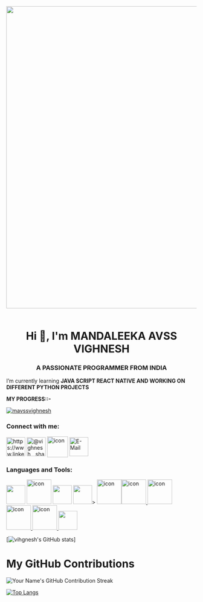 <img src="https://user-images.githubusercontent.com/74038190/225813708-98b745f2-7d22-48cf-9150-083f1b00d6c9.gif" width="800">
<br><br>



<h1 align="center">Hi 👋, I'm MANDALEEKA AVSS VIGHNESH</h1>
<h3 align="center">A PASSIONATE PROGRAMMER FROM INDIA</h3>

 I’m currently learning **JAVA SCRIPT REACT NATIVE AND WORKING ON DIFFERENT PYTHON PROJECTS**
<BR>



 **MY PROGRESS::-**

 <p align="left"> <a href="https://github.com/ryo-ma/github-profile-trophy"><img src="https://github-profile-trophy.vercel.app/?username=mavssvighnesh" alt="mavssvighnesh" /></a> </p>

 
<h3 align="left">Connect with me:</h3>
<p align="left">
<a href="https://www.linkedin.com/in/mandaleeka-avss-vighnesh-7ba848230/"target="blank"><img align="center" src="https://user-images.githubusercontent.com/74038190/235294012-0a55e343-37ad-4b0f-924f-c8431d9d2483.gif" alt="https://www.linkedin.com/in/mandaleeka-avss-vighnesh-7ba848230/" height="50" width="50" /></a>
<a href="https://instagram.com/vighnesh__sharma?igshid=NzZlODBkYWE4Ng==" target="blank"><img align="center" src="https://user-images.githubusercontent.com/74038190/235294013-a33e5c43-a01c-43f6-b44d-a406d8b4ab75.gif" alt="@vighnesh__sharma" height="50" width="50" /></a>
<a href="https://www.github.com/mavssvighnesh"><img align ="center" src="https://techstack-generator.vercel.app/github-icon.svg" alt="icon" width="55" height="55" /></a>
<a href="mailto:vighneshmandaleeka@gmail.com"><img align="center" src="https://user-images.githubusercontent.com/74038190/216122065-2f028bae-25d6-4a3c-bc9f-175394ed5011.png" alt="E-Mail" width="50" /></a>
</p>


</p>
<h3 align="left">Languages and Tools:</h3>
<p align="left"> 

  <img  src="https://github.com/Anmol-Baranwal/Cool-GIFs-For-GitHub/assets/74038190/e0d299f2-767c-4c21-bd49-90f2a19f1a78" width="50">
  <img src="https://techstack-generator.vercel.app/cpp-icon.svg" alt="icon" width="65" height="65" /> <img src="https://github.com/Anmol-Baranwal/Cool-GIFs-For-GitHub/assets/74038190/29fd6286-4e7b-4d6c-818f-c4765d5e39a9" width="50">
<img src="https://github.com/Anmol-Baranwal/Cool-GIFs-For-GitHub/assets/74038190/67f477ed-6624-42da-99f0-1a7b1a16eecb" width="50">> <a href="https://www.java.com" target="_blank" rel="noreferrer"> 
 <img src="https://techstack-generator.vercel.app/java-icon.svg" alt="icon" width="65" height="65" /><img src="https://techstack-generator.vercel.app/js-icon.svg" alt="icon" width="65" height="65" />
 <img src="https://techstack-generator.vercel.app/mysql-icon.svg" alt="icon" width="65" height="65" />
 <img src="https://techstack-generator.vercel.app/aws-icon.svg" alt="icon" width="65" height="65" /> <img src="https://techstack-generator.vercel.app/python-icon.svg" alt="icon" width="65" height="65" />
 <img src="https://user-images.githubusercontent.com/74038190/212257465-7ce8d493-cac5-494e-982a-5a9deb852c4b.gif" width="50">
</a></p>

<span> [![vihgnesh's GitHub stats](https://github-readme-stats.vercel.app/api?username=mavssvighnesh\&show_icons=true\&theme=radical)]
# My GitHub Contributions

![Your Name's GitHub Contribution Streak](https://github-readme-streak-stats.herokuapp.com/?user=mavssvighnesh&theme=dark)





[![Top Langs](https://github-readme-stats.vercel.app/api/top-langs/?username=mavssvighnesh\&layout=pie)](https://github.com/mavssvighnesh/github-readme-stats)
